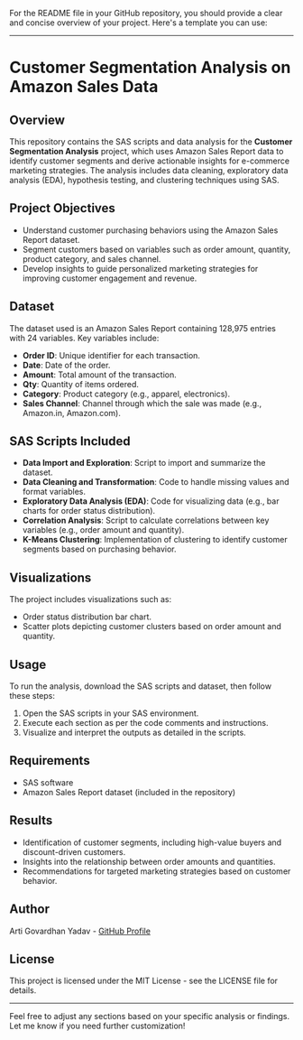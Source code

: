 For the README file in your GitHub repository, you should provide a clear and concise overview of your project. Here's a template you can use:

---

# Customer Segmentation Analysis on Amazon Sales Data

## Overview
This repository contains the SAS scripts and data analysis for the **Customer Segmentation Analysis** project, which uses Amazon Sales Report data to identify customer segments and derive actionable insights for e-commerce marketing strategies. The analysis includes data cleaning, exploratory data analysis (EDA), hypothesis testing, and clustering techniques using SAS.

## Project Objectives
- Understand customer purchasing behaviors using the Amazon Sales Report dataset.
- Segment customers based on variables such as order amount, quantity, product category, and sales channel.
- Develop insights to guide personalized marketing strategies for improving customer engagement and revenue.

## Dataset
The dataset used is an Amazon Sales Report containing 128,975 entries with 24 variables. Key variables include:
- **Order ID**: Unique identifier for each transaction.
- **Date**: Date of the order.
- **Amount**: Total amount of the transaction.
- **Qty**: Quantity of items ordered.
- **Category**: Product category (e.g., apparel, electronics).
- **Sales Channel**: Channel through which the sale was made (e.g., Amazon.in, Amazon.com).

## SAS Scripts Included
- **Data Import and Exploration**: Script to import and summarize the dataset.
- **Data Cleaning and Transformation**: Code to handle missing values and format variables.
- **Exploratory Data Analysis (EDA)**: Code for visualizing data (e.g., bar charts for order status distribution).
- **Correlation Analysis**: Script to calculate correlations between key variables (e.g., order amount and quantity).
- **K-Means Clustering**: Implementation of clustering to identify customer segments based on purchasing behavior.

## Visualizations
The project includes visualizations such as:
- Order status distribution bar chart.
- Scatter plots depicting customer clusters based on order amount and quantity.

## Usage
To run the analysis, download the SAS scripts and dataset, then follow these steps:
1. Open the SAS scripts in your SAS environment.
2. Execute each section as per the code comments and instructions.
3. Visualize and interpret the outputs as detailed in the scripts.

## Requirements
- SAS software
- Amazon Sales Report dataset (included in the repository)

## Results
- Identification of customer segments, including high-value buyers and discount-driven customers.
- Insights into the relationship between order amounts and quantities.
- Recommendations for targeted marketing strategies based on customer behavior.

## Author
Arti Govardhan Yadav - [GitHub Profile](your-github-profile-link)

## License
This project is licensed under the MIT License - see the LICENSE file for details.

---

Feel free to adjust any sections based on your specific analysis or findings. Let me know if you need further customization!
